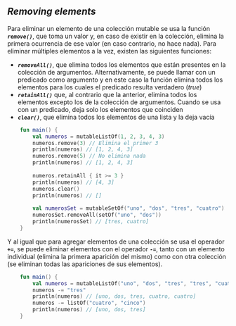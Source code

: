 ## *Removing elements*
Para eliminar un elemento de una colección mutable se usa la función ***``remove()``***, que toma un valor y, en caso de existir en la colección, elimina la primera ocurrencia de ese valor (en caso contrario, no hace nada). Para eliminar múltiples elementos a la vez, existen las siguientes funciones:

+ ***``removeAll()``***, que elimina todos los elementos que están presentes en la colección de argumentos. Alternativamente, se puede llamar con un predicado como argumento y en este caso la función elimina todos los elementos para los cuales el predicado resulta verdadero (*true*)
+ ***``retainAll()``*** que, al contrario que la anterior, elimina todos los elementos excepto los de la colección de argumentos. Cuando se usa con un predicado, deja solo los elementos que coinciden
+ ***``clear()``***, que elimina todos los elementos de una lista y la deja vacía

```kotlin
    fun main() {
        val numeros = mutableListOf(1, 2, 3, 4, 3)
        numeros.remove(3) // Elimina el primer 3
        println(numeros) // [1, 2, 4, 3]
        numeros.remove(5) // No elimina nada
        println(numeros) // [1, 2, 4, 3]
    
        numeros.retainAll { it >= 3 }
        println(numeros) // [4, 3]
        numeros.clear()
        println(numeros) // []
    
        val numerosSet = mutableSetOf("uno", "dos", "tres", "cuatro")
        numerosSet.removeAll(setOf("uno", "dos"))
        println(numerosSet) // [tres, cuatro]
    }
```

Y al igual que para agregar elementos de una colección se usa el operador **``+=``**, se puede eliminar elementos con el operador **``-=``**, tanto con un elemento individual (elimina la primera aparición del mismo) como con otra colección (se eliminan todas las apariciones de sus elementos).

```kotlin
    fun main() {
        val numeros = mutableListOf("uno", "dos", "tres", "tres", "cuatro", "cuatro")
        numeros -= "tres"
        println(numeros) // [uno, dos, tres, cuatro, cuatro]
        numeros -= listOf("cuatro", "cinco")
        println(numeros) // [uno, dos, tres]
    }
```
